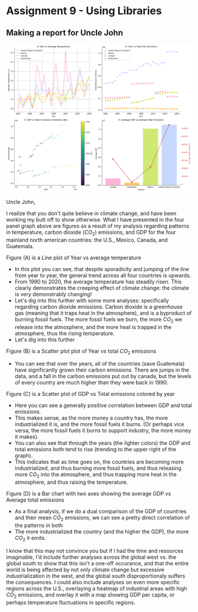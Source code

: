 # Assignment 9 - Using Libraries
## Making a report for Uncle John

![Four Panel Plot](four_panel_plot.png)

Uncle John,

I realize that you don't quite believe in climate change, and have been working my butt off to show otherwise. What I have presented in the four panel graph above are figures as a result of my analysis regarding patterns in temperature, carbon dioxide ($CO_2$) emissions, and GDP for the four mainland north american countries: the U.S., Mexico, Canada, and Guatemala.

Figure (A) is a Line plot of Year vs average temperature
- In this plot you can see, that despite sporadicity and jumping of the line from year to year, the general trend across all four countries is upwards. 
- From 1990 to 2020, the average temperature has steadily risen. This clearly demonstrates the creeping effect of climate change: the climate is very demonstrably changing!
- Let's dig into this further with some more analyses: specifically regarding carbon dioxide emissions. Carbon dioxide is a greenhouse gas (meaning that it traps heat in the atmosphere), and is a byproduct of burning fossil fuels. The more fossil fuels we burn, the more $CO_2$ we release into the atmosphere, and the more heat is trapped in the atmosphere, thus the rising temperature. 
- Let's dig into this further

Figure (B) is a Scatter plot plot of Year vs total $CO_2$ emissions
- You can see that over the years, all of the countries (save Guatemala) have significantly grown their carbon emissions. There are jumps in the data, and a fall in the carbon emissions put out by canada, but the levels of every country are much higher than they were back in 1990. 

Figure (C) is a Scatter plot of GDP vs Total emissions colored by year
- Here you can see a generally positive correlation between GDP and total emissions. 
- This makes sense, as the more money a country has, the more industrialized it is, and the more fossil fuels it burns. (Or perhaps vice versa, the more fossil fuels it burns to support industry, the more money it makes).
- You can also see that through the years (the lighter colors) the GDP and total emissions both tend to rise (trending to the upper right of the graph). 
- This indicates that as time goes on, the countries are becoming more industrialized, and thus burning more fossil fuels, and thus releasing more $CO_2$ into the atmosphere, and thus trapping more heat in the atmosphere, and thus raising the temperature.

Figure (D) is a Bar chart with two axes showing the average GDP vs Average total emissions
- As a final analysis, if we do a dual comparison of the GDP of countries and their mean $CO_2$ emissions, we can see a pretty direct correlation of the patterns in both
- The more industrialized the country (and the higher the GDP), the more $CO_2$ it emits.

I know that this may not convince you but if I had the time and resources imaginable, I'd include further analyses across the global west vs. the global south to show that this isn't a one-off occurance, and that the entire world is being affected by not only climate change but excessive industrialization in the west, and the global south disproportionaly suffers the consequences. I could also include analyses on even more specific regions across the U.S., overlaying a heatmap of industrial areas with high $CO_2$ emissions, and overlay it with a map showing GDP per capita, or perhaps temperature fluctuations in specific regions. 